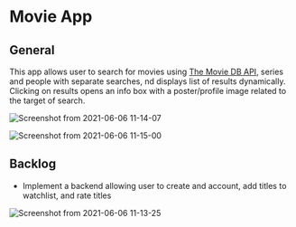 # Movie App


## General

This app allows user to search for movies using  [The Movie DB API](https://https://themoviedb.org), series and people with separate searches, nd displays list of results dynamically. Clicking on results opens an info box with a poster/profile image related to the target of search.

![Screenshot from 2021-06-06 11-14-07](https://user-images.githubusercontent.com/61108220/120919317-3972b400-c6b9-11eb-8033-d2246128f956.png)

![Screenshot from 2021-06-06 11-15-00](https://user-images.githubusercontent.com/61108220/120919326-4394b280-c6b9-11eb-856e-17af7c6dc15f.png)

## Backlog

- Implement a backend allowing user to create and account, add titles to watchlist, and rate titles

![Screenshot from 2021-06-06 11-13-25](https://user-images.githubusercontent.com/61108220/120919320-3c6da480-c6b9-11eb-9e51-a03256d4099f.png)